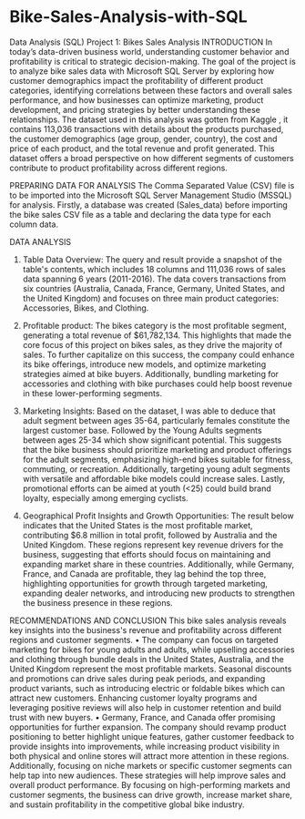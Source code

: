 # Bike-Sales-Analysis-with-SQL

Data Analysis (SQL) Project 1: Bikes Sales Analysis
INTRODUCTION
In today’s data-driven business world, understanding customer behavior and profitability is critical to strategic decision-making. The goal of the project is to analyze bike sales data with Microsoft SQL Server by exploring how customer demographics impact the profitability of different product categories, identifying correlations between these factors and overall sales performance, and how businesses can optimize marketing, product development, and pricing strategies by better understanding these relationships.
The dataset used in this analysis was gotten from Kaggle , it contains 113,036  transactions with details about the products purchased, the customer demographics (age group, gender, country), the cost and price of each product, and the total revenue and profit generated. This dataset offers a broad perspective on how different segments of customers contribute to product profitability across different regions.

PREPARING DATA FOR ANALYSIS
The Comma Separated Value (CSV) file is to be imported into the Microsoft SQL Server Management Studio (MSSQL) for analysis. Firstly, a database was created (Sales_data) before importing the bike sales CSV file as a table and declaring the data type for each column data.
 
DATA ANALYSIS
1.	Table Data Overview: The query and result provide a snapshot of the table's contents, which includes 18 columns and 111,036 rows of sales data spanning 6 years (2011-2016). The data covers transactions from six countries (Australia, Canada, France, Germany, United States, and the United Kingdom) and focuses on three main product categories: Accessories, Bikes, and Clothing.
 
2.	Profitable product: The bikes category is the most profitable segment, generating a total revenue of $61,782,134. This highlights that made the core focus of this project on bikes sales, as they drive the majority of sales. To further capitalize on this success, the company could enhance its bike offerings, introduce new models, and optimize marketing strategies aimed at bike buyers. Additionally, bundling marketing for accessories and clothing with bike purchases could help boost revenue in these lower-performing segments.

3.	Marketing Insights: Based on the dataset, I was able to deduce that adult segment between ages 35-64, particularly females constitute the largest customer base. Followed by the Young Adults segments between ages 25-34 which show significant potential. This suggests that the bike business should prioritize marketing and product offerings for the adult segments, emphasizing high-end bikes suitable for fitness, commuting, or recreation. Additionally, targeting young adult segments with versatile and affordable bike models could increase sales. Lastly, promotional efforts can be aimed at youth (<25) could build brand loyalty, especially among emerging cyclists.
  
4.	Geographical Profit Insights and Growth Opportunities: The result below indicates that the United States is the most profitable market, contributing $6.8 million in total profit, followed by Australia and the United Kingdom. These regions represent key revenue drivers for the business, suggesting that efforts should focus on maintaining and expanding market share in these countries. Additionally, while Germany, France, and Canada are profitable, they lag behind the top three, highlighting opportunities for growth through targeted marketing, expanding dealer networks, and introducing new products to strengthen the business presence in these regions.


RECOMMENDATIONS AND CONCLUSION 
This bike sales analysis reveals key insights into the business's revenue and profitability across different regions and customer segments. 
•	The company can focus on targeted marketing for bikes for young adults and adults, while upselling accessories and clothing through bundle deals in the United States, Australia, and the United Kingdom represent the most profitable markets. Seasonal discounts and promotions can drive sales during peak periods, and expanding product variants, such as introducing electric or foldable bikes which can attract new customers. Enhancing customer loyalty programs and leveraging positive reviews will also help in customer retention and build trust with new buyers. 
•	Germany, France, and Canada offer promising opportunities for further expansion. The company should revamp product positioning to better highlight unique features, gather customer feedback to provide insights into improvements, while increasing product visibility in both physical and online stores will attract more attention in these regions. Additionally, focusing on niche markets or specific customer segments can help tap into new audiences. These strategies will help improve sales and overall product performance. By focusing on high-performing markets and customer segments, the business can drive growth, increase market share, and sustain profitability in the competitive global bike industry.

